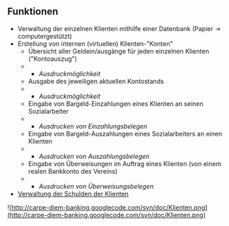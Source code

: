 ## Funktionen ##

  * Verwaltung der einzelnen Klienten mithilfe einer Datenbank (Papier -> computergestützt)
  * Erstellung von internen (virtuellen) Klienten-"Konten"
    * Übersicht aller Geldein/ausgänge für jeden einzelnen Klienten ("Kontoauszug")
    * + _Ausdruckmöglichkeit_
    * Ausgabe des jeweiligen aktuellen Kontostands
    * + _Ausdruckmöglichkeit_
    * Eingabe von Bargeld-Einzahlungen eines Klienten an seinen Sozialarbeiter
    * + _Ausdrucken von Einzahlungsbelegen_
    * Eingabe von Bargeld-Auszahlungen eines Sozialarbeiters an einen Klienten
    * + _Ausdrucken von Auszahlungsbelegen_
    * Eingabe von Überweisungen im Auftrag eines Klienten (von einem realen Bankkonto des Vereins)
    * + _Ausdrucken von Überweisungsbelegen_
  * [Verwaltung der Schulden der Klienten](Schulden.md)

![http://carpe-diem-banking.googlecode.com/svn/doc/Klienten.png](http://carpe-diem-banking.googlecode.com/svn/doc/Klienten.png)